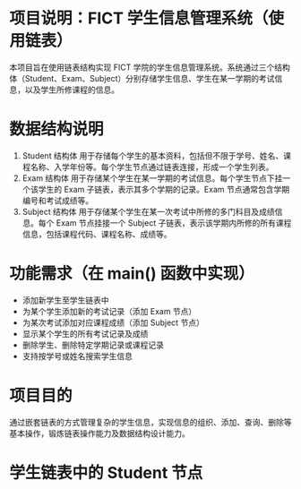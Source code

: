 # 项目说明：FICT 学生信息管理系统（使用链表）
本项目旨在使用链表结构实现 FICT 学院的学生信息管理系统。系统通过三个结构体（Student、Exam、Subject）分别存储学生信息、学生在某一学期的考试信息，以及学生所修课程的信息。

# 数据结构说明
1. Student 结构体  用于存储每个学生的基本资料，包括但不限于学号、姓名、课程名称、入学年份等。每个学生节点通过链表连接，形成一个学生列表。
2. Exam 结构体  用于存储某个学生在某一学期的考试信息。每个学生节点下挂一个该学生的 Exam 子链表，表示其多个学期的记录。Exam 节点通常包含学期编号和考试成绩等。
3. Subject 结构体  用于存储某个学生在某一次考试中所修的多门科目及成绩信息。每个 Exam 节点挂接一个 Subject 子链表，表示该学期内所修的所有课程信息，包括课程代码、课程名称、成绩等。

# 功能需求（在 main() 函数中实现）
- 添加新学生至学生链表中
- 为某个学生添加新的考试记录（添加 Exam 节点）
- 为某次考试添加对应课程成绩（添加 Subject 节点）
- 显示某个学生的所有考试记录及成绩
- 删除学生、删除特定学期记录或课程记录
- 支持按学号或姓名搜索学生信息

# 项目目的
通过嵌套链表的方式管理复杂的学生信息，实现信息的组织、添加、查询、删除等基本操作，锻炼链表操作能力及数据结构设计能力。

# 学生链表中的 Student 节点

